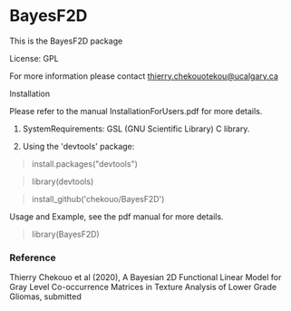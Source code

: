 # BayesF2D 

This is the BayesF2D package

License: GPL

For more information please contact thierry.chekouotekou@ucalgary.ca

Installation

Please refer to the manual InstallationForUsers.pdf for more details.

1. SystemRequirements: GSL (GNU Scientific Library) C library.

2. Using the 'devtools' package:

> install.packages("devtools")

> library(devtools)

> install_github('chekouo/BayesF2D')

Usage and Example, see the pdf manual for more details. 

> library(BayesF2D)

### Reference
Thierry Chekouo et al (2020), A Bayesian 2D Functional Linear Model for Gray Level Co-occurrence Matrices in Texture Analysis of Lower Grade Gliomas, submitted

